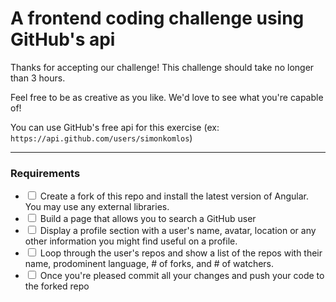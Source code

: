 # A frontend coding challenge using GitHub's api

Thanks for accepting our challenge! This challenge should take no longer than 3 hours.

Feel free to be as creative as you like. We'd love to see what you're capable of!

You can use GitHub's free api for this exercise (ex: `https://api.github.com/users/simonkomlos`)

---

### Requirements

<ul>

<li><input type="checkbox"> Create a fork of this repo and install the latest version of Angular. You may use any external libraries.</li>
<li><input type="checkbox"> Build a page that allows you to search a GitHub user</li>
<li><input type="checkbox"> Display a profile section with a user's name, avatar, location or any other information you might find useful on a profile.</li>
<li><input type="checkbox"> Loop through the user's repos and show a list of the repos with their name, prodominent language, # of forks, and # of watchers. </li>
<li><input type="checkbox"> Once you're pleased commit all your changes and push your code to the forked repo</li>

</ul>
